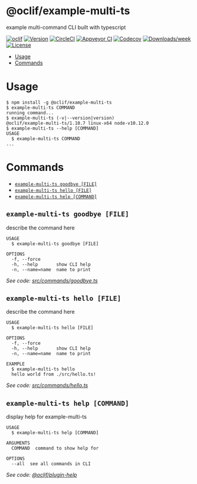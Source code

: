 @oclif/example-multi-ts
=======================

example multi-command CLI built with typescript

[![oclif](https://img.shields.io/badge/cli-oclif-brightgreen.svg)](https://oclif.io)
[![Version](https://img.shields.io/npm/v/@oclif/example-multi-ts.svg)](https://npmjs.org/package/@oclif/example-multi-ts)
[![CircleCI](https://circleci.com/gh/oclif/example-multi-ts/tree/master.svg?style=shield)](https://circleci.com/gh/oclif/example-multi-ts/tree/master)
[![Appveyor CI](https://ci.appveyor.com/api/projects/status/github/oclif/example-multi-ts?branch=master&svg=true)](https://ci.appveyor.com/project/oclif/example-multi-ts/branch/master)
[![Codecov](https://codecov.io/gh/oclif/example-multi-ts/branch/master/graph/badge.svg)](https://codecov.io/gh/oclif/example-multi-ts)
[![Downloads/week](https://img.shields.io/npm/dw/@oclif/example-multi-ts.svg)](https://npmjs.org/package/@oclif/example-multi-ts)
[![License](https://img.shields.io/npm/l/@oclif/example-multi-ts.svg)](https://github.com/oclif/example-multi-ts/blob/master/package.json)

<!-- toc -->
* [Usage](#usage)
* [Commands](#commands)
<!-- tocstop -->
# Usage
<!-- usage -->
```sh-session
$ npm install -g @oclif/example-multi-ts
$ example-multi-ts COMMAND
running command...
$ example-multi-ts (-v|--version|version)
@oclif/example-multi-ts/1.10.7 linux-x64 node-v10.12.0
$ example-multi-ts --help [COMMAND]
USAGE
  $ example-multi-ts COMMAND
...
```
<!-- usagestop -->
# Commands
<!-- commands -->
* [`example-multi-ts goodbye [FILE]`](#example-multi-ts-goodbye-file)
* [`example-multi-ts hello [FILE]`](#example-multi-ts-hello-file)
* [`example-multi-ts help [COMMAND]`](#example-multi-ts-help-command)

## `example-multi-ts goodbye [FILE]`

describe the command here

```
USAGE
  $ example-multi-ts goodbye [FILE]

OPTIONS
  -f, --force
  -h, --help       show CLI help
  -n, --name=name  name to print
```

_See code: [src/commands/goodbye.ts](https://github.com/oclif/example-multi-ts/blob/v1.10.7/src/commands/goodbye.ts)_

## `example-multi-ts hello [FILE]`

describe the command here

```
USAGE
  $ example-multi-ts hello [FILE]

OPTIONS
  -f, --force
  -h, --help       show CLI help
  -n, --name=name  name to print

EXAMPLE
  $ example-multi-ts hello
  hello world from ./src/hello.ts!
```

_See code: [src/commands/hello.ts](https://github.com/oclif/example-multi-ts/blob/v1.10.7/src/commands/hello.ts)_

## `example-multi-ts help [COMMAND]`

display help for example-multi-ts

```
USAGE
  $ example-multi-ts help [COMMAND]

ARGUMENTS
  COMMAND  command to show help for

OPTIONS
  --all  see all commands in CLI
```

_See code: [@oclif/plugin-help](https://github.com/oclif/plugin-help/blob/v2.1.3/src/commands/help.ts)_
<!-- commandsstop -->
